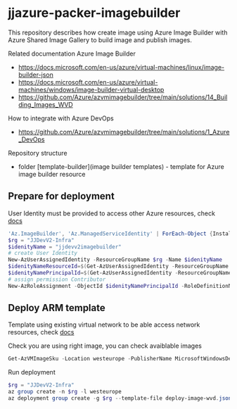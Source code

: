 # jjazure-packer-imagebuilder
This repository describes how create image using Azure Image Builder with Azure Shared Image Gallery to build image and publish images.

Related documentation Azure Image Builder

- https://docs.microsoft.com/en-us/azure/virtual-machines/linux/image-builder-json
- https://docs.microsoft.com/en-us/azure/virtual-machines/windows/image-builder-virtual-desktop
- https://github.com/Azure/azvmimagebuilder/tree/main/solutions/14_Building_Images_WVD

How to integrate with Azure DevOps

- https://github.com/Azure/azvmimagebuilder/tree/main/solutions/1_Azure_DevOps

Repository structure

- folder [template-builder](image builder templates) - template for Azure image builder resource

## Prepare for deployment

User Identity must be provided to access other Azure resources, check [docs](https://docs.microsoft.com/en-us/azure/virtual-machines/linux/image-builder-json#identity)

```powershell
'Az.ImageBuilder', 'Az.ManagedServiceIdentity' | ForEach-Object {Install-Module -Name $_ -AllowPrerelease}
$rg = "JJDevV2-Infra"
$idenityName = "jjdevv2imagebuilder"
# create User Identity
New-AzUserAssignedIdentity -ResourceGroupName $rg -Name $idenityName
$idenityNameResourceId=$(Get-AzUserAssignedIdentity -ResourceGroupName $rg -Name $idenityName).Id
$idenityNamePrincipalId=$(Get-AzUserAssignedIdentity -ResourceGroupName $rg -Name $idenityName).PrincipalId
# assign permission Contributor
New-AzRoleAssignment -ObjectId $idenityNamePrincipalId -RoleDefinitionName "Contributor" -ResourceGroupName $rg
```

## Deploy ARM template

Template using existing virtual network to be able access network resources, check [docs](https://docs.microsoft.com/en-us/azure/virtual-machines/linux/image-builder-json#vnetconfig)

Check you are using right image, you can check avaiblable images

```powershell
Get-AzVMImageSku -Location westeurope -PublisherName MicrosoftWindowsDesktop -Offer windows-10
```

Run deployment

```powershell
$rg = "JJDevV2-Infra"
az group create -n $rg -l westeurope
az deployment group create -g $rg --template-file deploy-image-wvd.json --parameters deploy-image-wvd.parameters.json
```